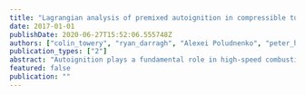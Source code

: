 ```yaml
---
title: "Lagrangian analysis of premixed autoignition in compressible turbulence"
date: 2017-01-01
publishDate: 2020-06-27T15:52:06.555748Z
authors: ["colin_towery", "ryan_darragh", "Alexei Poludnenko", "peter_hamlington"]
publication_types: ["2"]
abstract: "Autoignition plays a fundamental role in high-speed combustion systems, such as scramjet engines, where combustion occurs at large Karlovitz numbers and the turbulence can be highly compressible, with turbulence Mach numbers Mat textgreater 0.1. The effects of compressible turbulence on the ignition delay time and intermittency of autoignition in high-speed combustion are investigated here using direct numerical simulations of three-dimensional, reactive, homogeneous isotropic turbulence with single-step Arrhenius reaction kinetics. Probability distributions of the fuel massfraction and reaction rate reveal large increases in intermittency and small-scale structure between the linear and non-linear compressibility regimes, with eddy shocklets appearing at Mat textgreater 0.4. Detailed time histories of ﬂuid parcel pathlines are analyzed in the Lagrangian reference frame for Mat = 0.2, 0.4, and 0.6. Results indicate that at the turbulence Mach numbers expected in scramjet engines, compressibility signiﬁcantly shortens ignition delay time, and both subsonic and supersonic spontaneous autoignition waves can be formed simultaneously in both the linear and non-linear compressibility regimes."
featured: false
publication: ""
---
```



